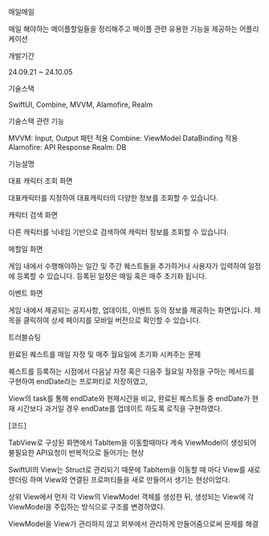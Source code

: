 매일메일

매일 해야하는 메이플할일들을 정리해주고 메이플 관련 유용한 기능을 제공하는 어플리케이션

개발기간

24.09.21 ~ 24.10.05

기술스택

SwiftUI, Combine, MVVM, Alamofire, Realm

기술스택 관련 기능

MVVM: Input, Output 패턴 적용
Combine: ViewModel DataBinding 적용
Alamofire: API Response
Realm: DB

기능설명

대표 캐릭터 조회 화면

대표캐릭터를 지정하여 대표캐릭터의 다양한 정보를 조회할 수 있습니다.

캐릭터 검색 화면

다른 캐릭터를 닉네임 기반으로 검색하여 캐릭터 정보를 조회할 수 있습니다.

메할일 화면

게임 내에서 수행해야하는 일간 및 주간 퀘스트들을 추가하거나 사용자가 입력하여 일정에 등록할 수 있습니다.
등록된 일정은 매일 혹은 매주 초기화 됩니다.

이벤트 화면

게임 내에서 제공되는 공지사항, 업데이트, 이벤트 등의 정보를 제공하는 화면입니다.
제목을 클릭하여 상세 페이지를 모바일 버전으로 확인할 수 있습니다.

트러블슈팅

완료된 퀘스트를 매일 자정 및 매주 월요일에 초기화 시켜주는 문제

퀘스트를 등록하는 시점에서 다음날 자정 혹은 다음주 월요일 자정을 구하는 메서드를 구현하여 endDate라는 프로퍼티로 저장하였고,

View의 task를 통해 endDate와 현재시간을 비교, 완료된 퀘스트들 중 endDate가 현재 시간보다 과거일 경우 endDate를 업데이트 하도록 로직을 구현하였다.


[코드]

TabView로 구성된 화면에서 TabItem을 이동할때마다 계속 ViewModel이 생성되어 불필요한 API요청이 반복적으로 들어가는 현상

SwiftUI의 View는 Struct로 관리되기 때문에 TabItem을 이동할 때 마다 View를 새로 렌더링 하며 View와 연결된 프로퍼티들을 새로 만들어서 생기는 현상이었다.

상위 View에서 먼저 각 View의 ViewModel 객체를 생성한 뒤, 생성되는 View에 각 ViewModel을 주입하는 방식으로 구조를 변경하였다.

ViewModel을 View가 관리하지 않고 외부에서 관리하게 만들어줌으로써 문제를 해결


    

